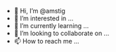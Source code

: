 - 👋 Hi, I’m @amstig
- 👀 I’m interested in ...
- 🌱 I’m currently learning ...
- 💞️ I’m looking to collaborate on ...
- 📫 How to reach me ...

<!---
amstig/amstig is a ✨ special ✨ repository because its `README.md` (this file) appears on your GitHub profile.
You can click the Preview link to take a look at your changes.
--->
